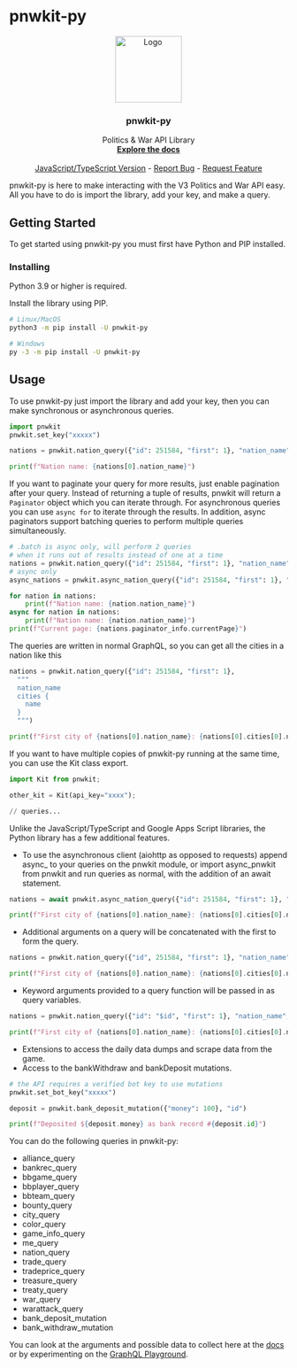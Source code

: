 # pnwkit-py

<p align="center">
  <a href="https://github.com/Village05/pnwkit-py">
    <img src="https://raw.githubusercontent.com/Village05/pnwkit-py/master/logo.png" alt="Logo" width="120" height="120">
  </a>

  <h3 align="center">pnwkit-py</h3>

  <p align="center">
    Politics & War API Library
    <br />
    <a href="https://pnwkit-py.readthedocs.io"><strong>Explore the docs</strong></a>
    <br />
    <br />
    <a href="https://www.npmjs.com/package/pnwkit">JavaScript/TypeScript Version</a>
    -
    <a href="https://github.com/Village05/pnwkit-py/issues">Report Bug</a>
    -
    <a href="https://github.com/Village05/pnwkit-py/issues">Request Feature</a>
  </p>
</p>

pnwkit-py is here to make interacting with the V3 Politics and War API easy. All you have to do is import the library, add your key, and make a query.

## Getting Started

To get started using pnwkit-py you must first have Python and PIP installed.

### Installing

Python 3.9 or higher is required.

Install the library using PIP.

```sh
# Linux/MacOS
python3 -m pip install -U pnwkit-py

# Windows
py -3 -m pip install -U pnwkit-py
```

## Usage

To use pnwkit-py just import the library and add your key, then you can make synchronous or asynchronous queries.

```py
import pnwkit
pnwkit.set_key("xxxxx")

nations = pnwkit.nation_query({"id": 251584, "first": 1}, "nation_name")

print(f"Nation name: {nations[0].nation_name}")
```

If you want to paginate your query for more results, just enable pagination after your query. Instead of returning a tuple of results, pnwkit will return a `Paginator` object which you can iterate through. For asynchronous queries you can use `async for` to iterate through the results. In addition, async paginators support batching queries to perform multiple queries simultaneously.

```py
# .batch is async only, will perform 2 queries
# when it runs out of results instead of one at a time
nations = pnwkit.nation_query({"id": 251584, "first": 1}, "nation_name", paginator=True)
# async only
async_nations = pnwkit.async_nation_query({"id": 251584, "first": 1}, "nation_name", paginator=True).batch(2)

for nation in nations:
    print(f"Nation name: {nation.nation_name}")
async for nation in nations:
    print(f"Nation name: {nation.nation_name}")
print(f"Current page: {nations.paginator_info.currentPage}")
```

The queries are written in normal GraphQL, so you can get all the cities in a nation like this

```py
nations = pnwkit.nation_query({"id": 251584, "first": 1},
  """
  nation_name
  cities {
    name
  }
  """)

print(f"First city of {nations[0].nation_name}: {nations[0].cities[0].name}")
```

If you want to have multiple copies of pnwkit-py running at the same time, you can use the Kit class export.

```py
import Kit from pnwkit;

other_kit = Kit(api_key="xxxx");

// queries...
```

Unlike the JavaScript/TypeScript and Google Apps Script libraries, the Python library has a few additional features.

- To use the asynchronous client (aiohttp as opposed to requests) append async\_ to your queries on the pnwkit module, or import async_pnwkit from pnwkit and run queries as normal, with the addition of an await statement.

```py
nations = await pnwkit.async_nation_query({"id": 251584, "first": 1}, "nation_name", {"cities": ["id", "name"]},)

print(f"First city of {nations[0].nation_name}: {nations[0].cities[0].name}")
```

- Additional arguments on a query will be concatenated with the first to form the query.

```py
nations = pnwkit.nation_query({"id", 251584, "first": 1}, "nation_name", {"cities": ["id", "name"]})

print(f"First city of {nations[0].nation_name}: {nations[0].cities[0].name}")
```

- Keyword arguments provided to a query function will be passed in as query variables.

```py
nations = pnwkit.nation_query({"id": "$id", "first": 1}, "nation_name", {"cities": ["id", "name"]}, id=251584)

print(f"First city of {nations[0].nation_name}: {nations[0].cities[0].name}")
```

- Extensions to access the daily data dumps and scrape data from the game.
- Access to the bankWithdraw and bankDeposit mutations.

```py
# the API requires a verified bot key to use mutations
pnwkit.set_bot_key("xxxxx")

deposit = pnwkit.bank_deposit_mutation({"money": 100}, "id")

print(f"Deposited ${deposit.money} as bank record #{deposit.id}")
```

You can do the following queries in pnwkit-py:

- alliance_query
- bankrec_query
- bbgame_query
- bbplayer_query
- bbteam_query
- bounty_query
- city_query
- color_query
- game_info_query
- me_query
- nation_query
- trade_query
- tradeprice_query
- treasure_query
- treaty_query
- war_query
- warattack_query
- bank_deposit_mutation
- bank_withdraw_mutation

You can look at the arguments and possible data to collect here at the [docs](https://pnwkit-py.readthedocs.io/) or by experimenting on the [GraphQL Playground](https://api.politicsandwar.com/graphql-playground).
